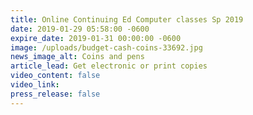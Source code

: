 ```yaml
---
title: Online Continuing Ed Computer classes Sp 2019
date: 2019-01-29 05:58:00 -0600
expire_date: 2019-01-31 00:00:00 -0600
image: /uploads/budget-cash-coins-33692.jpg
news_image_alt: Coins and pens
article_lead: Get electronic or print copies
video_content: false
video_link:
press_release: false
---
```

